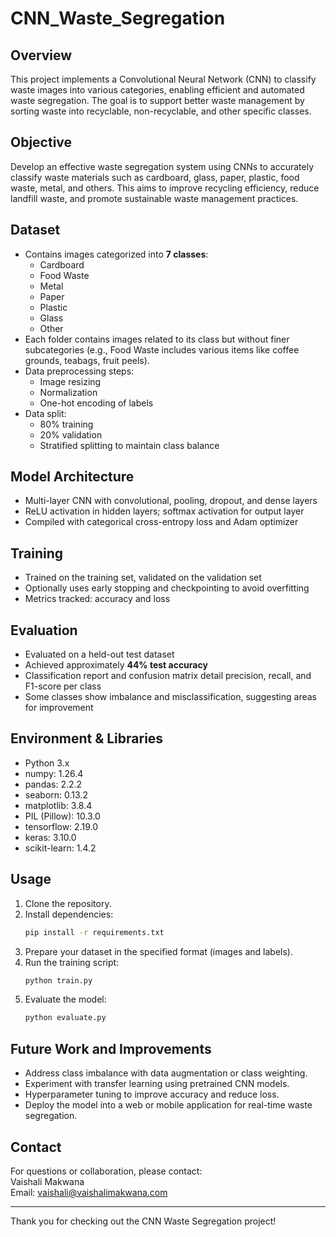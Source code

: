 # CNN_Waste_Segregation

## Overview
This project implements a Convolutional Neural Network (CNN) to classify waste images into various categories, enabling efficient and automated waste segregation. The goal is to support better waste management by sorting waste into recyclable, non-recyclable, and other specific classes.

## Objective
Develop an effective waste segregation system using CNNs to accurately classify waste materials such as cardboard, glass, paper, plastic, food waste, metal, and others. This aims to improve recycling efficiency, reduce landfill waste, and promote sustainable waste management practices.

## Dataset
- Contains images categorized into **7 classes**:
  - Cardboard
  - Food Waste
  - Metal
  - Paper
  - Plastic
  - Glass
  - Other
- Each folder contains images related to its class but without finer subcategories (e.g., Food Waste includes various items like coffee grounds, teabags, fruit peels).
- Data preprocessing steps:
  - Image resizing
  - Normalization
  - One-hot encoding of labels
- Data split:
  - 80% training
  - 20% validation
  - Stratified splitting to maintain class balance

## Model Architecture
- Multi-layer CNN with convolutional, pooling, dropout, and dense layers
- ReLU activation in hidden layers; softmax activation for output layer
- Compiled with categorical cross-entropy loss and Adam optimizer

## Training
- Trained on the training set, validated on the validation set
- Optionally uses early stopping and checkpointing to avoid overfitting
- Metrics tracked: accuracy and loss

## Evaluation
- Evaluated on a held-out test dataset
- Achieved approximately **44% test accuracy**
- Classification report and confusion matrix detail precision, recall, and F1-score per class
- Some classes show imbalance and misclassification, suggesting areas for improvement

## Environment & Libraries
- Python 3.x
- numpy: 1.26.4  
- pandas: 2.2.2  
- seaborn: 0.13.2  
- matplotlib: 3.8.4  
- PIL (Pillow): 10.3.0  
- tensorflow: 2.19.0  
- keras: 3.10.0  
- scikit-learn: 1.4.2  

## Usage
1. Clone the repository.
2. Install dependencies:
   ```bash
   pip install -r requirements.txt
3. Prepare your dataset in the specified format (images and labels).
4. Run the training script:
    ```bash
    python train.py
    ```
5. Evaluate the model:
    ```bash
    python evaluate.py
    ```

## Future Work and Improvements
- Address class imbalance with data augmentation or class weighting.
- Experiment with transfer learning using pretrained CNN models.
- Hyperparameter tuning to improve accuracy and reduce loss.
- Deploy the model into a web or mobile application for real-time waste segregation.

## Contact
For questions or collaboration, please contact:  
Vaishali Makwana  
Email: vaishali@vaishalimakwana.com

---

Thank you for checking out the CNN Waste Segregation project!

